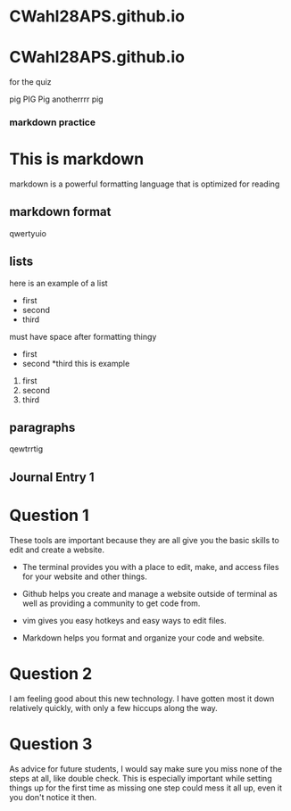 # CWahl28APS.github.io
# CWahl28APS.github.io

for the quiz

pig
PIG
Pig
anotherrrr pig

### markdown practice

# This is markdown

markdown is a powerful formatting language that is optimized for reading

## markdown format

qwertyuio

## lists

here is an example of a list

- first
- second
- third

must have space after formatting thingy

* first
* second 
*third this is example

1. first
2. second 
3. third

## paragraphs

qewtrrtig

## Journal Entry 1

# Question 1

These tools are important because they are all give you the basic skills to edit and create a website.

- The terminal provides you with a place to edit, make, and access files for your website and other things.

- Github helps you create and manage a website outside of terminal as well as providing a community to get code from.

- vim gives you easy hotkeys and easy ways to edit files.

- Markdown helps you format and organize your code and website.
 
# Question 2

I am feeling good about this new technology. I have gotten most it down relatively quickly, with only a few hiccups along the way. 

# Question 3

As advice for future students, I would say make sure you miss none of the steps at all, like double check. This is especially important while setting things up for the first time as missing one step could mess it all up, even it you don't notice it then.

